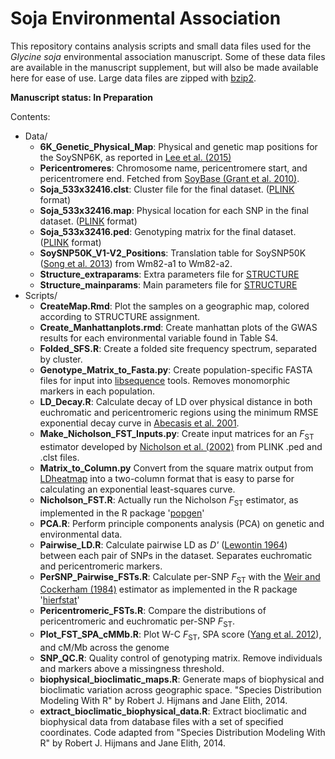 # Soja Environmental Association

This repository contains analysis scripts and small data files used for the *Glycine soja* environmental association manuscript. Some of these data files are available in the manuscript supplement, but will also be made available here for ease of use. Large data files are zipped with [bzip2](http://www.bzip.org).

**Manuscript status: In Preparation**

Contents:
- Data/
    - **6K_Genetic_Physical_Map**: Physical and genetic map positions for the SoySNP6K, as reported in [Lee et al. (2015)](http://link.springer.com/article/10.1007%2Fs11032-015-0209-5)
    - **Pericentromeres**: Chromosome name, pericentromere start, and pericentromere end. Fetched from [SoyBase (Grant et al. 2010)](http://soybase.org).
    - **Soja_533x32416.clst**: Cluster file for the final dataset. ([PLINK](http://pngu.mgh.harvard.edu/~purcell/plink/) format)
    - **Soja_533x32416.map**: Physical location for each SNP in the final dataset. ([PLINK](http://pngu.mgh.harvard.edu/~purcell/plink/) format)
    - **Soja_533x32416.ped**: Genotyping matrix for the final dataset. ([PLINK](http://pngu.mgh.harvard.edu/~purcell/plink/) format)
    - **SoySNP50K_V1-V2_Positions**: Translation table for SoySNP50K ([Song et al. 2013](http://journals.plos.org/plosone/article?id=10.1371/journal.pone.0054985)) from Wm82-a1 to Wm82-a2.
    - **Structure_extraparams**: Extra parameters file for [STRUCTURE](http://pritchardlab.stanford.edu/structure.html)
    - **Structure_mainparams**: Main parameters file for [STRUCTURE](http://pritchardlab.stanford.edu/structure.html)
- Scripts/
    - **CreateMap.Rmd**: Plot the samples on a geographic map, colored according to STRUCTURE assignment.
    - **Create_Manhattanplots.rmd**: Create manhattan plots of the GWAS results for each environmental variable found in Table S4.
    - **Folded_SFS.R**: Create a folded site frequency spectrum, separated by cluster.
    - **Genotype_Matrix_to_Fasta.py**: Create population-specific FASTA files for input into [libsequence](http://molpopgen.github.io/libsequence/) tools. Removes monomorphic markers in each population.
    - **LD_Decay.R**: Calculate decay of LD over physical distance in both euchromatic and pericentromeric regions using the minimum RMSE exponential decay curve in [Abecasis et al. 2001](http://www.cell.com/ajhg/abstract/S0002-9297(07)62483-5). 
    - **Make_Nicholson_FST_Inputs.py**: Create input matrices for an *F*<sub>ST</sub> estimator developed by [Nicholson et al. (2002)](http://onlinelibrary.wiley.com/doi/10.1111/1467-9868.00357/abstract) from PLINK .ped and .clst files.
    - **Matrix_to_Column.py** Convert from the square matrix output from [LDheatmap](http://cran.r-project.org/web/packages/LDheatmap/index.html) into a two-column format that is easy to parse for calculating an exponential least-squares curve.
    - **Nicholson_FST.R**: Actually run the Nicholson *F*<sub>ST</sub> estimator, as implemented in the R package '[popgen](http://cran.r-project.org/web/packages/popgen/index.html)'
    - **PCA.R**: Perform principle components analysis (PCA) on genetic and environmental data.
    - **Pairwise_LD.R**: Calculate pairwise LD as *D'* ([Lewontin 1964](http://www.genetics.org/content/49/1/49)) between each pair of SNPs in the dataset. Separates euchromatic and pericentromeric markers.
    - **PerSNP_Pairwise_FSTs.R**: Calculate per-SNP *F*<sub>ST</sub> with the [Weir and Cockerham (1984)](http://www.jstor.org/stable/2408641) estimator as implemented in the R package '[hierfstat](http://cran.r-project.org/web/packages/hierfstat/index.html)'
    - **Pericentromeric_FSTs.R**: Compare the distributions of pericentromeric and euchromatic per-SNP *F*<sub>ST</sub>.
    - **Plot_FST_SPA_cMMb.R**: Plot W-C *F*<sub>ST</sub>, SPA score ([Yang et al. 2012](http://www.nature.com/ng/journal/v44/n6/abs/ng.2285.html)), and cM/Mb across the genome 
    - **SNP_QC.R**: Quality control of genotyping matrix. Remove individuals and markers above a missingness threshold.
    - **biophysical_bioclimatic_maps.R**: Generate maps of biophysical and bioclimatic variation across geographic space. "Species Distribution Modeling With R" by Robert J. Hijmans and Jane Elith, 2014.
    - **extract_bioclimatic_biophysical_data.R**: Extract bioclimatic and biophysical data from database files with a set of specified coordinates. Code adapted from "Species Distribution Modeling With R" by Robert J. Hijmans and Jane Elith, 2014.
